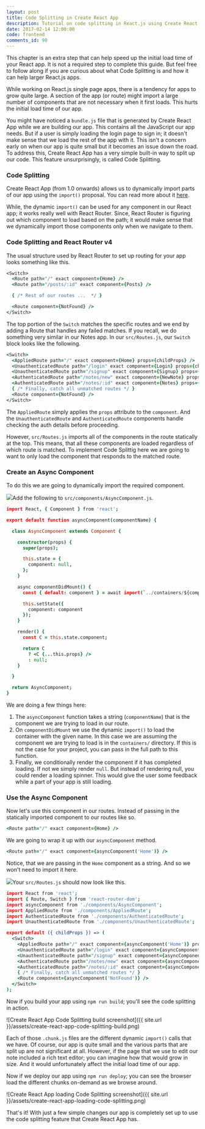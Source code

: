 ```yaml
---
layout: post
title: Code Splitting in Create React App
description: Tutorial on code splitting in React.js using Create React App and React Router v4. Setting up routes to load asynchronously using the dynamic import() in Create React App 1.0.
date: 2017-02-14 12:00:00
code: frontend
comments_id: 90
---
```


This chapter is an extra step that can help speed up the initial load time of your React app. It is not a required step to complete this guide. But feel free to follow along if you are curious about what Code Splitting is and how it can help larger React.js apps.

While working on React.js single page apps, there is a tendency for apps to grow quite large. A section of the app (or route) might import a large number of components that are not necessary when it first loads. This hurts the initial load time of our app.

You might have noticed a `bundle.js` file that is generated by Create React App while we are building our app. This contains all the JavaScript our app needs. But if a user is simply loading the login page to sign in; it doesn't make sense that we load the rest of the app with it. This isn't a concern early on when our app is quite small but it becomes an issue down the road. To address this, Create React App has a very simple built-in way to split up our code. This feature unsurprisingly, is called Code Splitting.

### Code Splitting

Create React App (from 1.0 onwards) allows us to dynamically import parts of our app using the `import()` proposal. You can read more about it [here](https://facebook.github.io/react/blog/2017/05/18/whats-new-in-create-react-app.html#code-splitting-with-dynamic-import).

While, the dynamic `import()` can be used for any component in our React app; it works really well with React Router. Since, React Router is figuring out which component to load based on the path; it would make sense that we dynamically import those components only when we navigate to them.

### Code Splitting and React Router v4

The usual structure used by React Router to set up routing for your app looks something like this.

``` coffee
<Switch>
  <Route path="/" exact component={Home} />
  <Route path="/posts/:id" exact component={Posts} />

  { /* Rest of our routes ...  */ }

  <Route component={NotFound} />
</Switch>
```

The top portion of the `Switch` matches the specific routes and we end by adding a Route that handles any failed matches. If you recall, we do something very similar in our Notes app. In our `src/Routes.js`, our `Switch` block looks like the following.

``` coffee
<Switch>
  <AppliedRoute path="/" exact component={Home} props={childProps} />
  <UnauthenticatedRoute path="/login" exact component={Login} props={childProps} />
  <UnauthenticatedRoute path="/signup" exact component={Signup} props={childProps} />
  <AuthenticatedRoute path="/notes/new" exact component={NewNote} props={childProps} />
  <AuthenticatedRoute path="/notes/:id" exact component={Notes} props={childProps} />
  { /* Finally, catch all unmatched routes */ }
  <Route component={NotFound} />
</Switch>
```

The `AppliedRoute` simply applies the `props` attribute to the `component`. And the `UnauthenticatedRoute` and `AuthenticatedRoute` components handle checking the auth details before proceeding.

However, `src/Routes.js` imports all of the components in the route statically at the top. This means, that all these components are loaded regardless of which route is matched. To implement Code Splittig here we are going to want to only load the component that responds to the matched route.

### Create an Async Component

To do this we are going to dynamically import the required component.

<img class="code-marker" src="{{ site.url }}/assets/s.png" />Add the following to `src/components/AsyncComponent.js`.

``` coffee
import React, { Component } from 'react';

export default function asyncComponent(componentName) {

  class AsyncComponent extends Component {

    constructor(props) {
      super(props);

      this.state = {
        component: null,
      };
    }

    async componentDidMount() {
      const { default: component } = await import(`../containers/${componentName}`);

      this.setState({
        component: component
      });
    }

    render() {
      const C = this.state.component;

      return C
        ? <C {...this.props} />
        : null;
    }

  }

  return AsyncComponent;
}
```

We are doing a few things here:

1. The `asyncComponent` function takes a string (`componentName`) that is the component we are trying to load in our route.
2. On `componentDidMount` we use the dynamic `import()` to load the container with the given name. In this case we are assuming the component we are trying to load is in the `containers/` directory. If this is not the case for your project, you can pass in the full path to this function.
3. Finally, we conditionally render the component if it has completed loading. If not we simply render `null`. But instead of rendering null, you could render a loading spinner. This would give the user some feedback while a part of your app is still loading.

### Use the Async Component

Now let's use this component in our routes. Instead of passing in the statically imported component to our routes like so.

``` coffee
<Route path="/" exact component={Home} />
```

We are going to wrap it up with our `asyncComponent` method.

``` coffee
<Route path="/" exact component={asyncComponent('Home')} />
```

Notice, that we are passing in the `Home` component as a string. And so we won't need to import it here.

<img class="code-marker" src="{{ site.url }}/assets/s.png" />Your `src/Routes.js` should now look like this.

``` coffee
import React from 'react';
import { Route, Switch } from 'react-router-dom';
import asyncComponent from './components/AsyncComponent';
import AppliedRoute from './components/AppliedRoute';
import AuthenticatedRoute from './components/AuthenticatedRoute';
import UnauthenticatedRoute from './components/UnauthenticatedRoute';

export default ({ childProps }) => (
  <Switch>
    <AppliedRoute path="/" exact component={asyncComponent('Home')} props={childProps} />
    <UnauthenticatedRoute path="/login" exact component={asyncComponent('Login')} props={childProps} />
    <UnauthenticatedRoute path="/signup" exact component={asyncComponent('Signup')} props={childProps} />
    <AuthenticatedRoute path="/notes/new" exact component={asyncComponent('NewNote')} props={childProps} />
    <AuthenticatedRoute path="/notes/:id" exact component={asyncComponent('Notes')} props={childProps} />
    { /* Finally, catch all unmatched routes */ }
    <Route component={asyncComponent('NotFound')} />
  </Switch>
);
```

Now if you build your app using `npm run build`; you'll see the code splitting in action.

![Create React App Code Splitting build screenshot]({{ site.url }}/assets/create-react-app-code-splitting-build.png)

Each of those `.chunk.js` files are the different dynamic `import()` calls that we have.  Of course, our app is quite small and the various parts that are split up are not significant at all. However, if the page that we use to edit our note included a rich text editor; you can imagine how that would grow in size. And it would unfortunately affect the initial load time of our app.

Now if we deploy our app using `npm run deploy`; you can see the browser load the different chunks on-demand as we browse around.

![Create React App loading Code Splitting screenshot]({{ site.url }}/assets/create-react-app-loading-code-splitting.png)

That's it! With just a few simple changes our app is completely set up to use the code splitting feature that Create React App has.
